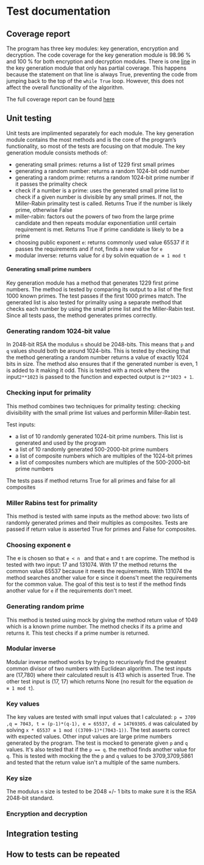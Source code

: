 <!-- Testausdokumentin pitääs sisältää seuraavat:

Yksikkötestauksen kattavuusraportti.
Mitä on testattu, miten tämä tehtiin?
Minkälaisilla syötteillä testaus tehtiin?
Miten testit voidaan toistaa?
Ohjelman toiminnan mahdollisen empiirisen testauksen tulosten esittäminen graafisessa muodossa. (Mikäli sopii aiheeseen)
Ei siis riitä todeta, että testaus on tehty käyttäen automaattisia yksikkötestejä, vaan tarvitaan konkreettista tietoa testeistä, kuten:
Testattu, että tekoäly osaa tehdä oikeat siirrot tilanteessa, jossa on varma 4 siirron voitto. Todettu, että siirroille palautuu voittoarvo 100000.
Testattu 10 kertaan satunnaisesti valituilla lähtö- ja maalipisteillä, että JPS löytää saman pituisen reitin kuin Dijkstran algoritmi.
Kummallakin algoritmilla on pakattu 8 MB tekstitiedosto, purettu se ja tarkastettu, että tuloksena on täsmälleen alkuperäinen tiedosto. -->

# Test documentation

## Coverage report 
The program has three key modules: key generation, encryption and decryption. The code coverage for the key generation module is 98.96 % and 100 % for both encryption and decryption modules. There is one [line](https://app.codecov.io/gh/simkatti/RSA-encryption/blob/main/src%2Fkeygenerator.py#L113) in the key generation module that only has partial coverage. This happens because the statement on that line is always True, preventing the code from jumping back to the top of the `while True` loop. However, this does not affect the overall functionality of the algorithm.

The full coverage report can be found [here](https://app.codecov.io/gh/simkatti/RSA-encryption/tree/main/src)

## Unit testing
Unit tests are implimented separately for each module.  The key generation module contains the most methods and is the core of the program’s functionality, so most of the tests are focusing on that module. The key generation module consists methods of:
- generating small primes: returns a list of 1229 first small primes
- generating a random number: returns a random 1024-bit odd number
- generating a random prime: returns a random 1024-bit prime number if it passes the primality check
- check if a number is a prime: uses the generated small prime list to check if a given number is divisible by any small primes. If not, the Miller-Rabin primality test is called. Returns True if the number is likely prime, otherwise False
- miller-rabin: factors out the powers of two from the large prime candidate and then repeats modular exponentiation until certain requirement is met. Returns True if prime candidate is likely to be a prime
- choosing public exponent `e`: returns commonly used value 65537 if it passes the requirements and if not, finds a new value for `e`
- modular inverse: returns value for `d` by solvin equation `de ≡ 1 mod t`

#### Generating small prime numbers
Key generation module has a method that generates 1229 first prime numbers. The method is tested by comparing its output to a list of the first 1000 known primes. The test passes if the first 1000 primes match. The generated list is also tested for primality using a separate method that checks each number by using the small prime list and the Miller-Rabin test. Since all tests pass, the method generates primes correctly.

### Generating random 1024-bit value
In 2048-bit RSA the modulus `n` should be 2048-bits. This means that `p` and `q` values should both be around 1024-bits. This is tested by checking that the method generating a random number returns a value of exactly 1024 bits in size. The method also ensures that if the generated number is even, 1 is added to it making it odd.  This is tested with a mock where the input`2**1023` is passed to the function and expected output is `2**1023 + 1`.

### Checking input for primality
This method combines two techniques for primality testing: checking divisibility with the small prime list values and performin Miller-Rabin test. 

Test inputs:
- a list of 10 randomly generated 1024-bit prime numbers. This list is generated and used by the program
- a list of 10 randomly generated 500-2000-bit prime numbers
- a list of composite numbers which are multiples of the 1024-bit primes
- a list of composites numbers which are multiples of the 500-2000-bit prime numbers

The tests pass if method returns True for all primes and false for all composites

### Miller Rabins test for primality
This method is tested with same inputs as the method above: two lists of randomly generated primes and their multiples as composites. Tests are passed if return value is asserted True for primes and False for composites.

### Choosing exponent e
The e is chosen so that `e < n ` and that `e` and `t` are coprime. The method is tested with two input: 17 and 131074. With 17 the method returns the common value 65537 because it meets the requirements. With 131074 the method searches another value for e since it doens't meet the requirements for the common value. The goal of this test is to test if the method finds another value for `e` if the requirements don't meet.

### Generating random prime
This method is tested using mock by giving the method return value of 1049 which is a known prime number. The method checks if its a prime and returns it. This test checks if a prime number is returned.

### Modular inverse 
Modular inverse method works by trying to recurisvely find the greatest common divisor of two numbers with Euclidean algorithm. The test inputs are (17,780) where their calculated result is 413 which is asserted True. The other test input is (17, 17) which returns None (no result for the equation `de ≡ 1 mod t`).  <!-- This needs more tests!!!! -->

### Key values
The key values are tested with small input values that I calculated: `p = 3709 ,q = 7043, t = (p-1)*(q-1), e = 65537, d = 14769305`. `d` was calculated by solving `x * 65537 ≡ 1 mod ((3709-1)*(7043-1))`. 
The test asserts correct with expected values. Other input values are large prime numbers generated by the program. The test is mocked to generate given `p` and `q` values. It's also tested that if the `p == q`. the method finds another value for `q`. This is tested with mocking the the `p` and `q` values to be 3709,3709,5861 and tested that the return value isn't a multiple of the same numbers.

### Key size
The modulus `n` size is tested to be 2048 +/- 1 bits to make sure it is the RSA 2048-bit standard. 
        
### Encryption and decryption

## Integration testing

## How to tests can be repeated

